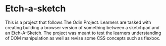 # Etch-a-sketch
This is a project that follows The Odin Project. Learners are tasked with creating building a browser version of something between a sketchpad and an Etch-A-Sketch. 
The project was meant to test the learners understanding of DOM manipulation as well as revise some CSS concepts such as flexbox.